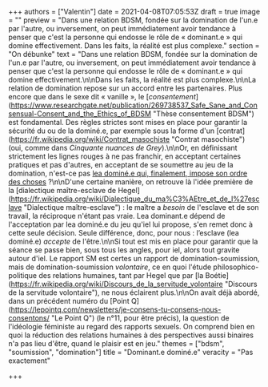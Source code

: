 +++
authors = ["Valentin"]
date = 2021-04-08T07:05:53Z
draft = true
image = ""
preview = "Dans une relation BDSM, fondée sur la domination de l'un.e par l'autre, ou inversement, on peut immédiatement avoir tendance à penser que c'est la personne qui endosse le rôle de « dominant.e » qui domine effectivement. Dans les faits, la réalité est plus complexe."
section = "On débunke"
text = "Dans une relation BDSM, fondée sur la domination de l'un.e par l'autre, ou inversement, on peut immédiatement avoir tendance à penser que c'est la personne qui endosse le rôle de « dominant.e » qui domine effectivement.\n\nDans les faits, la réalité est plus complexe.\n\nLa relation de domination repose sur un accord entre les partenaires. Plus encore que dans le sexe dit « vanille », le [_consentement_](https://www.researchgate.net/publication/269738537_Safe_Sane_and_Consensual-Consent_and_the_Ethics_of_BDSM \"Thèse consentement BDSM\") est fondamental. Des règles strictes sont mises en place pour garantir la sécurité du ou de la dominé.e, par exemple sous la forme d'un [contrat](https://fr.wikipedia.org/wiki/Contrat_masochiste \"Contrat masochiste\") (oui, comme dans _Cinquante nuances de Grey_).\n\nOr, en définissant strictement les lignes rouges à ne pas franchir, en acceptant certaines pratiques et pas d'autres, en acceptant de se soumettre au jeu de la domination, n'est-ce pas [lea dominé.e qui, finalement, impose son ordre des choses](https://pokaa.fr/2018/10/05/le-bdsm-loin-des-cliches-raconte-par-un-strasbourgeois-bien-renseigne/) ?\n\nD'une certaine manière, on retrouve là l'idée première de la [dialectique maître-esclave de Hegel](https://fr.wikipedia.org/wiki/Dialectique_du_ma%C3%AEtre_et_de_l%27esclave \"Dialectique maître-esclave\") : le maître a _besoin_ de l'esclave et de son travail, la réciproque n'étant pas vraie. Lea dominant.e dépend de l'acceptation par lea dominé.e du jeu qu'iel lui propose, s'en remet donc à cette seule décision. Seule différence, donc, pour nous : l’esclave (lea dominé.e) _accepte_ de l'être.\n\nSi tout est mis en place pour garantir que la séance se passe bien, sous tous les angles, pour iel, alors tout gravite autour d'iel. Le rapport SM est certes un rapport de domination-soumission, mais de domination-soumission _volontaire_, ce en quoi l'étude philosophico-politique des relations humaines, tant par Hegel que par [la Boétie](https://fr.wikipedia.org/wiki/Discours_de_la_servitude_volontaire \"Discours de la servitude volontaire\"), ne nous éclairent plus.\n\nOn avait déjà abordé, dans un précédent numéro du [Point Q](https://lepointq.com/newsletters/je-consens-tu-consens-nous-consentons/ \"Le Point Q\") (le n°11, pour être précis), la question de l'idéologie féministe au regard des rapports sexuels. On comprend bien en quoi la réduction des relations humaines à des perspectives aussi binaires n'a pas lieu d'être, quand le plaisir est en jeu."
themes = ["bdsm", "soumission", "domination"]
title = "Dominant.e dominé.e"
veracity = "Pas exactement"

+++
